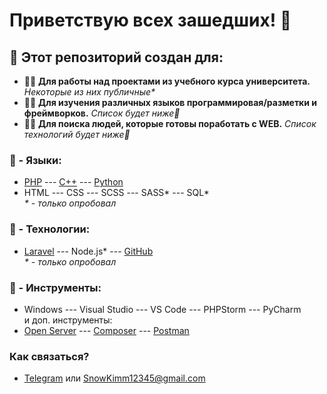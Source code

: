 # Приветствую всех зашедших! 👋    
## 💬 Этот репозиторий создан для:

- 🐱‍👤 __Для работы над проектами из учебного курса университета.__ _Некоторые из них публичные*_
- 🐱‍🏍 __Для изучения различных языков программировая/разметки и фреймворков.__ _Список будет ниже💢_
- 🐱‍💻 __Для поиска людей, которые готовы поработать с WEB.__ _Список технологий будет ниже💢_

### 💢 - Языки:
- [PHP](https://www.php.net/manual/ru/intro-whatis.php) --- [C++](https://ru.wikipedia.org/wiki/C%2B%2B) --- [Python](https://www.python.org/)   
- HTML --- CSS --- SCSS --- SASS* --- SQL*   
_* - только опробовал_

### 💢 - Технологии:
- [Laravel](https://laravel.com/) --- Node.js* --- [GitHub](https://github.com/RiabovAndrew/RiabovAndrew)   
_* - только опробовал_

### 💢 - Инструменты:
- Windows --- Visual Studio --- VS Code --- PHPStorm --- PyCharm   
и доп. инструменты:   
- [Open Server]() --- [Composer]() --- [Postman]()

### Как связаться?
- [Telegram][telegram] или SnowKimm12345@gmail.com

[telegram]: https://t.me/ZedZarbond
